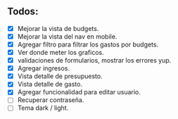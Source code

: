 ## Todos:

- [x] Mejorar la vista de budgets.
- [x] Mejorar la vista del nav en mobile.
- [x] Agregar filtro para filtrar los gastos por budgets.
- [x] Ver donde meter los graficos.
- [x] validaciones de formularios, mostrar los errores yup.
- [x] Agregar ingresos.
- [x] Vista detalle de presupuesto.
- [x] Vista detalle de gasto.
- [x] Agregar funcionalidad para editar usuario.
- [ ] Recuperar contraseña.
- [ ] Tema dark / light.
